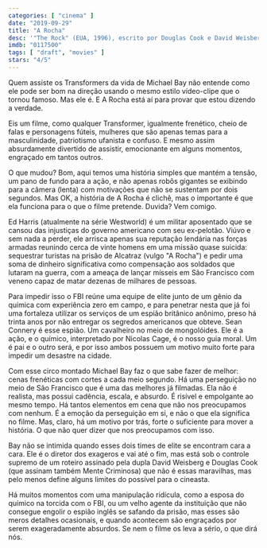 ```yaml
---
categories: [ "cinema" ]
date: "2019-09-29"
title: "A Rocha"
desc: '"The Rock" (EUA, 1996), escrito por Douglas Cook e David Weisberg, dirigido por Michael Bay, com Sean Connery, Nicolas Cage e Ed Harris. Assisti na Netflix porque queria ver um filme farofa velho tipo Independence Day, mas eles tiraram do catálogo e deixei baixando.'
imdb: "0117500"
tags: [ "draft", "movies" ]
stars: "4/5"
---
```

Quem assiste os Transformers da vida de Michael Bay não entende como ele pode ser bom na direção usando o mesmo estilo vídeo-clipe que o tornou famoso. Mas ele é. E A Rocha está aí para provar que estou dizendo a verdade.

Eis um filme, como qualquer Transformer, igualmente frenético, cheio de falas e personagens fúteis, mulheres que são apenas temas para a masculinidade, patriotismo ufanista e confuso. E mesmo assim absurdamente divertido de assistir, emocionante em alguns momentos, engraçado em tantos outros.

O que mudou? Bom, aqui temos uma história simples que mantém a tensão, um pano de fundo para a ação, e não apenas robôs gigantes se exibindo para a câmera (lenta) com motivações que não se sustentam por dois segundos. Mas OK, a história de A Rocha é clichê, mas o importante é que ela funciona para o que o filme pretende. Duvida? Vem comigo.

Ed Harris (atualmente na série Westworld) é um militar aposentado que se cansou das injustiças do governo americano com seu ex-pelotão. Viúvo e sem nada a perder, ele arrisca apenas sua reputação lendária nas forças armadas reunindo cerca de vinte homens em uma missão quase suicida: sequestrar turistas na prisão de Alcatraz (vulgo "A Rocha") e pedir uma soma de dinheiro significativa como compensação aos soldados que lutaram na guerra, com a ameaça de lançar mísseis em São Francisco com veneno capaz de matar dezenas de milhares de pessoas.

Para impedir isso o FBI reúne uma equipe de elite junto de um gênio da química com experiência zero em campo, e para penetrar nesta que já foi uma fortaleza utilizar os serviços de um espião britânico anônimo, preso há trinta anos por não entregar os segredos americanos que obteve. Sean Connery é esse espião. Um cavalheiro no meio de mongolóides. Ele é a ação, e o químico, interpretado por Nicolas Cage, é o nosso guia moral. Um é pai e o outro será, e por isso ambos possuem um motivo muito forte para impedir um desastre na cidade.

Com esse circo montado Michael Bay faz o que sabe fazer de melhor: cenas frenéticas com cortes a cada meio segundo. Há uma perseguição no meio de São Francisco que é uma das melhores já filmadas. Ela não é realista, mas possui cadência, escala, e absurdo. É risível e empolgante ao mesmo tempo. Há tantos elementos em cena que não nos preocupamos com nenhum. É a emoção da perseguição em si, e não o que ela significa no filme. Mas, claro, há um motivo por trás, forte o suficiente para mover a história. O que não quer dizer que nos preocupamos com isso.

Bay não se intimida quando esses dois times de elite se encontram cara a cara. Ele é o diretor dos exageros e vai até o fim, mas está sob o controle supremo de um roteiro assinado pela dupla David Weisberg e Douglas Cook (que assinam também Mente Criminosa) que não é essas maravilhas, mas pelo menos define alguns limites do possível para o cineasta.

Há muitos momentos com uma manipulação ridícula, como a esposa do químico na torcida com o FBI, ou um velho agente da instituição que não consegue engolir o espião inglês se safando da prisão, mas esses são meros detalhes ocasionais, e quando acontecem são engraçados por serem exageradamente absurdos. Se nem o filme os leva a sério, o que dirá nós.

